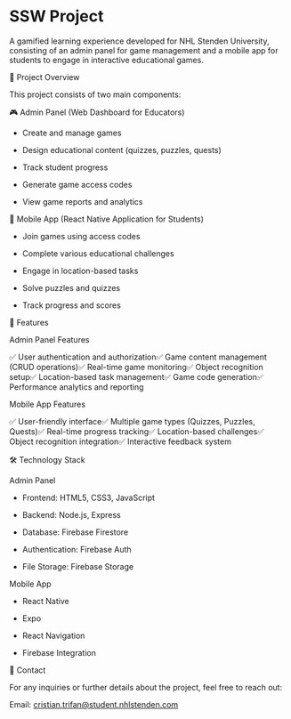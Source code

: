 # SSW Project

A gamified learning experience developed for NHL Stenden University, consisting of an admin panel for game management and a mobile app for students to engage in interactive educational games.

📌 Project Overview

This project consists of two main components:

🎮 Admin Panel (Web Dashboard for Educators)

- Create and manage games

- Design educational content (quizzes, puzzles, quests)

- Track student progress

- Generate game access codes

- View game reports and analytics

📱 Mobile App (React Native Application for Students)

- Join games using access codes

- Complete various educational challenges

- Engage in location-based tasks

- Solve puzzles and quizzes

- Track progress and scores

🚀 Features

Admin Panel Features

✅ User authentication and authorization✅ Game content management (CRUD operations)✅ Real-time game monitoring✅ Object recognition setup✅ Location-based task management✅ Game code generation✅ Performance analytics and reporting

Mobile App Features

✅ User-friendly interface✅ Multiple game types (Quizzes, Puzzles, Quests)✅ Real-time progress tracking✅ Location-based challenges✅ Object recognition integration✅ Interactive feedback system

🛠️ Technology Stack

Admin Panel

- Frontend: HTML5, CSS3, JavaScript

- Backend: Node.js, Express

- Database: Firebase Firestore

- Authentication: Firebase Auth

- File Storage: Firebase Storage

Mobile App

- React Native

- Expo

- React Navigation

- Firebase Integration

📩 Contact

For any inquiries or further details about the project, feel free to reach out:

Email: cristian.trifan@student.nhlstenden.com
